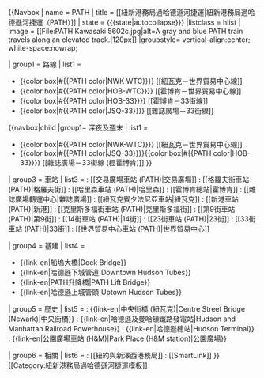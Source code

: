 {{Navbox
| name  = PATH
| title      = [[紐新港務局過哈德遜河捷運|紐新港務局過哈德遜河捷運（PATH）]]
| state = {{{state<includeonly>|autocollapse</includeonly>}}}
|listclass = hlist
| image      = [[File:PATH Kawasaki 5602c.jpg|alt=A gray and blue PATH train travels along an elevated track.|120px]]
|groupstyle= vertical-align:center; white-space:nowrap;

| group1 = 路線
| list1 =
* {{color box|#{{PATH color|NWK-WTC}}}} [[紐瓦克－世界貿易中心線]]
* {{color box|#{{PATH color|HOB-WTC}}}} [[霍博肯－世界貿易中心線]]
* {{color box|#{{PATH color|HOB-33}}}} [[霍博肯－33街線]]
* {{color box|#{{PATH color|JSQ-33}}}} [[雜誌廣場－33街線]]

{{navbox|child
|group1= 深夜及週末
| list1 =
* {{color box|#{{PATH color|NWK-WTC}}}} [[紐瓦克－世界貿易中心線]]
* {{color box|#{{PATH color|JSQ-33}}}}{{color box|#{{PATH color|HOB-33}}}} [[雜誌廣場－33街線 (經霍博肯)]]
}}

| group3 = 車站
| list3 =
: [[交易廣場車站 (PATH)|交易廣場]]
: [[格羅夫街車站 (PATH)|格羅夫街]]
: [[哈里森車站 (PATH)|哈里森]]
: [[霍博肯總站|霍博肯]]
: [[雜誌廣場轉運中心|雜誌廣場]]
: [[紐瓦克賓夕法尼亞車站|紐瓦克]]
: [[新港車站 (PATH)|新港]]
: [[克里斯多福街車站 (PATH)|克里斯多福街]]
: [[第9街車站 (PATH)|第9街]]
: [[14街車站 (PATH)|14街]]
: [[23街車站 (PATH)|23街]]
: [[33街車站 (PATH)|33街]]
: [[世界貿易中心車站 (PATH)|世界貿易中心]]

| group4 = 基建
| list4 =
* {{link-en|船塢大橋|Dock Bridge}}
* {{link-en|哈德遜下城管道|Downtown Hudson Tubes}}
* {{link-en|PATH升降橋|PATH Lift Bridge}}
* {{link-en|哈德遜上城管頭|Uptown Hudson Tubes}}

| group5 = 歷史
| list5 =
: {{link-en|中央街橋 (紐瓦克)|Centre Street Bridge (Newark)|中央街橋}}
: {{link-en|哈德遜及曼哈頓鐵路發電站|Hudson and Manhattan Railroad Powerhouse}}
: {{link-en|哈德遜總站|Hudson Terminal}}
: {{link-en|公園廣場車站 (H&M)|Park Place (H&M station)|公園廣場}}

| group6 = 相關
| list6 =
: [[紐約與新澤西港務局]]
: [[SmartLink]]
}}<noinclude>
[[Category:紐新港務局過哈德遜河捷運模板]]
</noinclude>